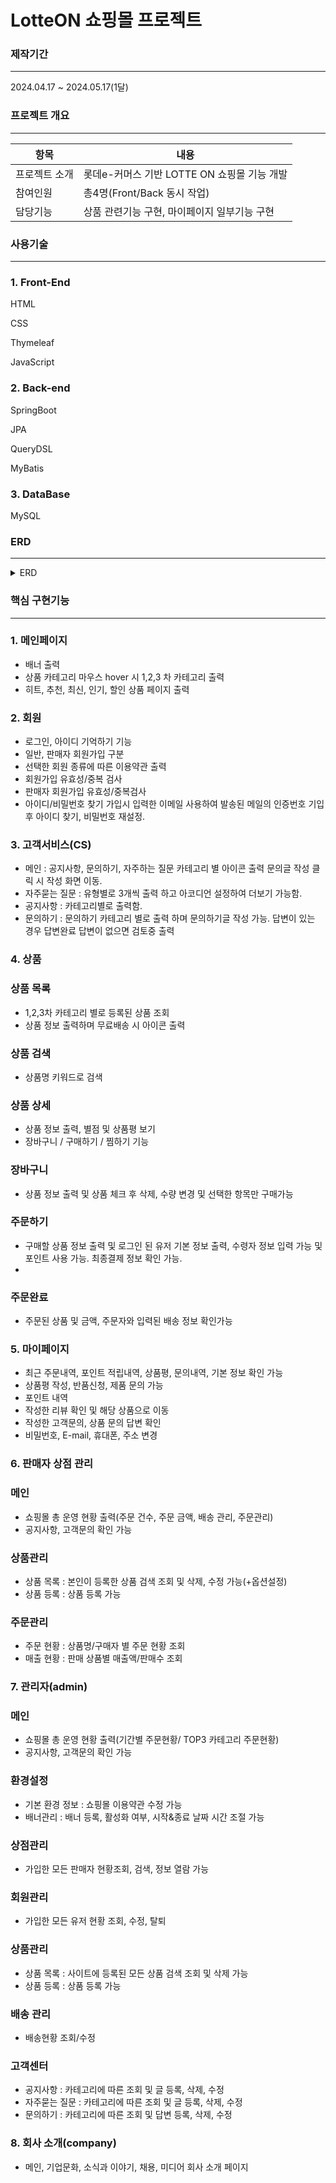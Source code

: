 # LotteON 쇼핑몰 프로젝트

### 제작기간
--------------------------------------------------------------
2024.04.17 ~ 2024.05.17(1달)

### 프로젝트 개요
--------------------------------------------------------------

|항목|내용|
|------|---|
|프로젝트 소개|롯데e-커머스 기반 LOTTE ON 쇼핑몰 기능 개발|
|참여인원|총4명(Front/Back 동시 작업)|
|담당기능|상품 관련기능 구현, 마이페이지 일부기능 구현|


### 사용기술 
--------------------------------------------------------------
### 1. Front-End
  HTML<br>

  CSS<br>

  Thymeleaf<br>

  JavaScript
### 2. Back-end
  SpringBoot<br>

  JPA<br>

  QueryDSL<br>

  MyBatis

### 3. DataBase
  MySQL


### ERD
--------------------------------------------------------------
<details>
  <summary>ERD</summary>
  <img src="https://github.com/Taeyoung20230727/myLotteOn/assets/140632598/c1fe3251-5b57-4d09-934e-cf9cf4f0404c" alt="Description of the image">
</details>


### 핵심 구현기능
--------------------------------------------------------------
### 1. 메인페이지
- 배너 출력
- 상품 카테고리 마우스 hover 시 1,2,3 차 카테고리 출력
- 히트, 추천, 최신, 인기, 할인 상품 페이지 출력


### 2. 회원
 - 로그인, 아이디 기억하기 기능
 - 일반, 판매자 회원가입 구분
 - 선택한 회원 종류에 따른 이용약관 출력
 - 회원가입 유효성/중복 검사
 - 판매자 회원가입 유효성/중복검사
 - 아이디/비밀번호 찾기 가입시 입력한 이메일 사용하여 발송된 메일의 인증번호 기입 후 아이디 찾기, 비밀번호 재설정.


### 3. 고객서비스(CS)
 - 메인 : 공지사항, 문의하기, 자주하는 질문 카테고리 별 아이콘 출력 문의글 작성 클릭 시 작성 화면 이동.
 - 자주묻는 질문 : 유형별로 3개씩 출력 하고 아코디언 설정하여 더보기 가능함.
 - 공지사항 : 카테고리별로 출력함.
 - 문의하기 : 문의하기 카테고리 별로 출력 하며 문의하기글 작성 가능. 답변이 있는 경우 답변완료 답변이 없으면 검토중 출력


### 4. 상품

###  상품 목록
- 1,2,3차 카테고리 별로 등록된 상품 조회
- 상품 정보 출력하며 무료배송 시 아이콘 출력
  
###  상품 검색
- 상품명 키워드로 검색
  
### 상품 상세
- 상품 정보 출력, 별점 및 상품평 보기
- 장바구니 / 구매하기 / 찜하기 기능
  
### 장바구니
- 상품 정보 출력 및 상품 체크 후 삭제, 수량 변경 및 선택한 항목만 구매가능
  
### 주문하기
- 구매할 상품 정보 출력 및 로그인 된 유저 기본 정보 출력, 수령자 정보 입력 가능 및 포인트 사용 가능. 최종결제 정보 확인 가능.
- 
### 주문완료
- 주문된 상품 및 금액, 주문자와 입력된 배송 정보 확인가능

 
### 5. 마이페이지
- 최근 주문내역, 포인트 적립내역, 상품평, 문의내역, 기본 정보 확인 가능
- 상품평 작성, 반품신청, 제품 문의 가능
- 포인트 내역
- 작성한 리뷰 확인 및 해당 상품으로 이동
- 작성한 고객문의, 상품 문의 답변 확인
- 비밀번호, E-mail, 휴대폰, 주소 변경
  
### 6. 판매자 상점 관리

### 메인
- 쇼핑몰 총 운영 현황 출력(주문 건수, 주문 금액, 배송 관리, 주문관리)
- 공지사항, 고객문의 확인 가능
  
### 상품관리
- 상품 목록 : 본인이 등록한 상품 검색 조회 및 삭제, 수정 가능(+옵션설정)
- 상품 등록 : 상품 등록 가능
  
### 주문관리
- 주문 현황 : 상품명/구매자 별 주문 현황 조회
- 매출 현황 : 판매 상품별 매출액/판매수 조회
  
### 7. 관리자(admin)

### 메인
- 쇼핑몰 총 운영 현황 출력(기간별 주문현황/ TOP3 카테고리 주문현황)
- 공지사항, 고객문의 확인 가능
 
### 환경설정
- 기본 환경 정보 : 쇼핑몰 이용약관 수정 가능
- 배너관리 : 배너 등록, 활성화 여부, 시작&종료 날짜 시간 조절 가능
  
### 상점관리
- 가입한 모든 판매자 현황조회, 검색, 정보 열람 가능
  
### 회원관리
- 가입한 모든 유저 현황 조회, 수정, 탈퇴

### 상품관리
- 상품 목록 : 사이트에 등록된 모든 상품 검색 조회 및 삭제 가능
- 상품 등록 : 상품 등록 가능
  
### 배송 관리
- 배송현황 조회/수정
  
### 고객센터
- 공지사항 : 카테고리에 따른 조회 및 글 등록, 삭제, 수정
- 자주묻는 질문 : 카테고리에 따른 조회 및 글 등록, 삭제, 수정
- 문의하기 : 카테고리에 따른 조회 및 답변 등록, 삭제, 수정
  
### 8. 회사 소개(company)
- 메인, 기업문화, 소식과 이야기, 채용, 미디어 회사 소개 페이지
